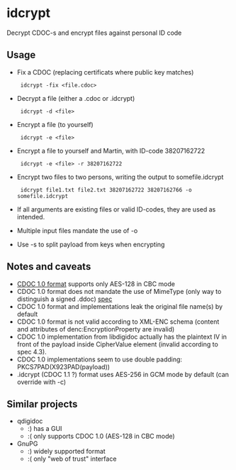 # idcrypt
Decrypt CDOC-s and encrypt files against personal ID code

## Usage
 * Fix a CDOC (replacing certificats where public key matches)

        idcrypt -fix <file.cdoc>

 * Decrypt a file (either a .cdoc or .idcrypt)

        idcrypt -d <file>

 * Encrypt a file (to yourself)

        idcrypt -e <file>

 * Encrypt a file to yourself and Martin, with ID-code 38207162722
 
        idcrypt -e <file> -r 38207162722

 * Encrypt two files to two persons, writing the output to somefile.idcrypt

        idcrypt file1.txt file2.txt 38207162722 38207162766 -o somefile.idcrypt 
 
 * If all arguments are existing files or valid ID-codes, they are used as intended.
 * Multiple input files mandate the use of -o
 * Use -s to split payload from keys when encrypting

## Notes and caveats
 * [CDOC 1.0 format](http://id.ee/public/SK-CDOC-1.0-20120625_EN.pdf) supports only AES-128 in CBC mode
 * CDOC 1.0 format does not mandate the use of MimeType (only way to distinguish a signed .ddoc) [spec](https://www.w3.org/TR/2002/REC-xmlenc-core-20021210/Overview.html#sec-EncryptedType)
 * CDOC 1.0 format and implementations leak the original file name(s) by default
 * CDOC 1.0 format is not valid according to XML-ENC schema (content and attributes of denc:EncryptionProperty are invalid)
 * CDOC 1.0 implementation from libdigidoc actually has the plaintext IV in front of the payload inside CipherValue element (invalid according to spec 4.3).
 * CDOC 1.0 implementations seem to use double padding: PKCS7PAD(X923PAD(payload))
 * .idcrypt (CDOC 1.1 ?) format uses AES-256 in GCM mode by default (can override with -c)

## Similar projects
 * qdigidoc
   * :) has a GUI  
   * :( only supports CDOC 1.0 (AES-128 in CBC mode)
 * GnuPG
   * :) widely supported format
   * :( only "web of trust" interface
